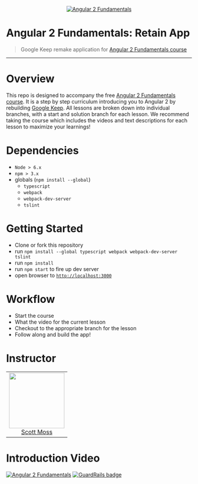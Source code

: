 <p align="center">
  <a href="http://courses.angularclass.com/courses/angular-2-fundamentals" target="_blank">
    <img alt="Angular 2 Fundamentals" src="https://res.cloudinary.com/angularclass/image/upload/v1468640978/courses-logo-large.png">
  </a>
</p>

# Angular 2 Fundamentals: Retain App

> Google Keep remake application for [Angular 2 Fundamentals course](https://angularclass.com/courses)


----------


# Overview
This repo is designed to accompany the free [Angular 2 Fundamentals course](https://angularclass.com/courses). It is a step by step curriculum introducing you to Angular 2 by rebuilding [Google Keep](). All lessons are broken down into individual branches, with a start and solution branch for each lesson. We recommend taking the course which includes the videos and text descriptions for each lesson to maximize your learnings!


# Dependencies
* `Node > 6.x`
* `npm > 3.x`
* globals (`npm install --global`)
    * `typescript`
    * `webpack`
    * `webpack-dev-server`
    * `tslint`


# Getting Started

- Clone or fork this repository
- run `npm install --global typescript webpack webpack-dev-server tslint`
- run `npm install`
- run `npm start` to fire up dev server
- open browser to [`http://localhost:3000`](http://localhost:3000)

# Workflow
* Start the course 
* What the video for the current lesson
* Checkout to the appropriate branch for the lesson
* Follow along and build the app!

# Instructor
<table>
  <tbody>
    <tr>
      <td align="center">
        <img width="150 height="150"
        src="https://avatars.githubusercontent.com/Hendrixer?v=3">
        <br />
        <a href="https://github.com/Hendrixer">Scott Moss</a>
      </td>
    </tr>
  <tbody>
</table>

# Introduction Video

[![Angular 2 Fundamentals](https://cloud.githubusercontent.com/assets/1016365/17240276/33ec0830-551f-11e6-94f8-a69846e322f9.png)](http://www.youtube.com/watch?v=ANM1xv0uJ7g) [![GuardRails badge](https://badges.production.guardrails.io/shtakai/retain-app.svg)](https://www.guardrails.io)

